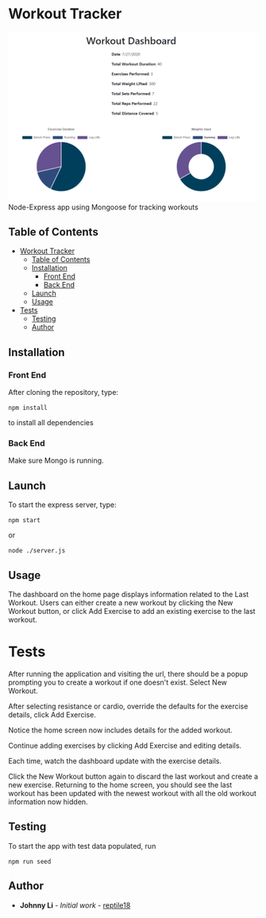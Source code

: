 # Workout Tracker

![Screenshot of Workout Tracker Application](assets/preview.png)
Node-Express app using Mongoose for tracking workouts

## Table of Contents
- [Workout Tracker](#workout-tracker)
  - [Table of Contents](#table-of-contents)
  - [Installation](#installation)
    - [Front End](#front-end)
    - [Back End](#back-end)
  - [Launch](#launch)
  - [Usage](#usage)
- [Tests](#tests)
  - [Testing](#testing)
  - [Author](#author)

## Installation

### Front End
After cloning the repository, type:
```
npm install
```
to install all dependencies

### Back End
Make sure Mongo is running.

## Launch

To start the express server, type:
```
npm start
```
or
```
node ./server.js
```

## Usage

The dashboard on the home page displays information related to the Last Workout. Users can either create a new workout by clicking the New Workout button, or click Add Exercise to add an existing exercise to the last workout.

# Tests

After running the application and visiting the url, there should be a popup prompting you to create a workout if one doesn't exist. Select New Workout.

After selecting resistance or cardio, override the defaults for the exercise details, click Add Exercise.

Notice the home screen now includes details for the added workout.

Continue adding exercises by clicking Add Exercise and editing details.

Each time, watch the dashboard update with the exercise details.

Click the New Workout button again to discard the last workout and create a new exercise. Returning to the home screen, you should see the last workout has been updated with the newest workout with all the old workout information now hidden.

## Testing 
To start the app with test data populated, run 
```
npm run seed
```

## Author

* **Johnny Li** - *Initial work* - [reptile18](https://github.com/reptile18)
